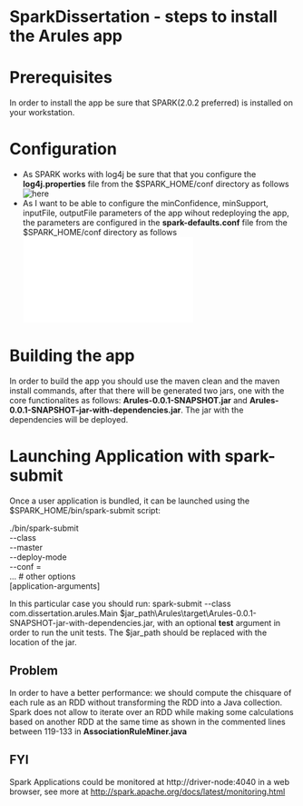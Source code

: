 # SparkDissertation - steps to install the Arules app
# Prerequisites
In order to install the app be sure that SPARK(2.0.2 preferred) is installed on your workstation.
# Configuration
* As SPARK works with log4j be sure that that you configure the **log4j.properties** file
from the $SPARK_HOME/conf directory as follows ![here](config/log4j.properties)
* As I want to be able to configure the minConfidence, minSupport, inputFile, outputFile parameters of the app
wihout redeploying the app, the parameters are configured in the **spark-defaults.conf** file from the $SPARK_HOME/conf
directory as follows ![here](config/spark-defaults.conf)

# Building the app
In order to build the app you should use the maven clean and the maven install commands, after that there will be generated two jars, one with the core functionalites as follows: **Arules-0.0.1-SNAPSHOT.jar** and **Arules-0.0.1-SNAPSHOT-jar-with-dependencies.jar**. The jar with the dependencies will be deployed.
# Launching Application with spark-submit
Once a user application is bundled, it can be launched using the $SPARK_HOME/bin/spark-submit script:

./bin/spark-submit \
  --class <main-class> \
  --master <master-url> \
  --deploy-mode <deploy-mode> \
  --conf <key>=<value> \
  ... # other options
  <application-jar> \
  [application-arguments]

In this particular case you should run: spark-submit --class com.dissertation.arules.Main $jar_path\Arules\target\Arules-0.0.1-SNAPSHOT-jar-with-dependencies.jar,
with an optional **test** argument in order to run the unit tests. The $jar_path should be replaced with the location of the jar.

## Problem
In order to have a better performance: we should compute the chisquare of each rule as an RDD without transforming the RDD into a Java collection. Spark does not allow to iterate over an RDD while making some calculations based on another RDD at the same time as shown in the commented lines between 119-133 in **AssociationRuleMiner.java**

## FYI
Spark Applications could be monitored at http://driver-node:4040 in a web browser, see more at http://spark.apache.org/docs/latest/monitoring.html
